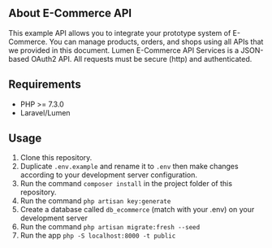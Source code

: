 ## About E-Commerce API

This example API allows you to integrate your prototype system of E-Commerce. You can manage products, orders, and shops using all APIs that we provided in this document. Lumen E-Commerce API Services is a JSON-based OAuth2 API. All requests must be secure (http) and authenticated.

## Requirements
- PHP >= 7.3.0
- Laravel/Lumen

## Usage
1. Clone this repository.
2. Duplicate `.env.example` and rename it to `.env` then make  changes according to your development server configuration.
3. Run the command `composer install` in the project folder of this repository.
4. Run the command `php artisan key:generate`
5. Create a database called `db_ecommerce` (match with your .env) on your development server
6. Run the command `php artisan migrate:fresh --seed`
7. Run the app `php -S localhost:8000 -t public`
